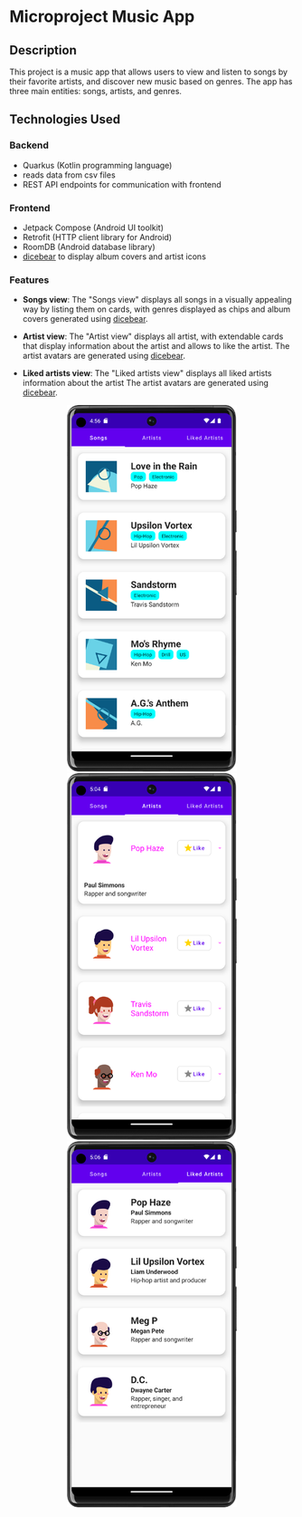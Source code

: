# Microproject Music App

## Description

This project is a music app that allows users to view and listen to songs by their favorite artists, and discover new music based on genres. The app has three main entities: songs, artists, and genres.

## Technologies Used

### Backend

- Quarkus (Kotlin programming language)
- reads data from csv files
- REST API endpoints for communication with frontend

### Frontend

- Jetpack Compose (Android UI toolkit)
- Retrofit (HTTP client library for Android)
- RoomDB (Android database library)
- [dicebear](https://www.dicebear.com/) to display album covers and artist icons

### Features

- **Songs view**:
  The "Songs view" displays all songs in a visually appealing way by listing them on cards, with genres displayed as chips and album covers generated using [dicebear](https://www.dicebear.com/).

- **Artist view**:
  The "Artist view" displays all artist, with extendable cards that display information about the artist and allows to like the artist.
  The artist avatars are generated using [dicebear](https://www.dicebear.com/).

- **Liked artists view**:
  The "Liked artists view" displays all liked artists information about the artist
  The artist avatars are generated using [dicebear](https://www.dicebear.com/).

<p align="center" class="display:flex;justify-content:space-around;">
    <img src="images/songs-view.png" alt="Songs List Screenshot" style="width: 300px;" />
    <img src="images/artists-view.png" alt="Artists List Screenshot" style="width: 300px;"/>
    <img src="images/liked-artists-view.png" alt="Liked Artists List Screenshot" style="width: 300px;" />
</p>
